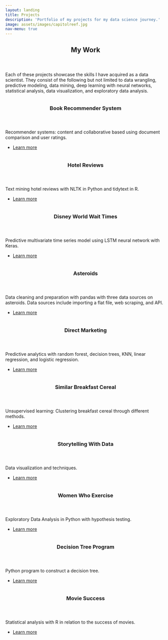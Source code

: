 ```yaml
---
layout: landing
title: Projects
description: 'Portfolio of my projects for my data science journey.'
image: assets/images/capitolreef.jpg
nav-menu: true
---
```


<!-- Main -->
<div id="main">

<!-- One -->
<section id="one">
	<div class="inner">
		<header class="major">
			<h2>My Work</h2>
		</header>
		<p>Each of these projects showcase the skills I have acquired as a data scientist. They consist of the following but not limited to data wrangling, predictive modeling, data mining, deep learning with neural networks, statistical analysis, data visualization, and exploratory data analysis.</p>
	</div>
</section>

<!-- Two -->
<section id="two" class="spotlights">
<section>
	<a href="#" class="image">
		<img src="{% link assets/images/trinity2.jpg %}" alt="" data-position="center center" />
	</a>
	<div class="content">
		<div class="inner">
			<header class="major">
				<h3>Book Recommender System</h3>
			</header>
			<p>Recommender systems: content and collaborative based using document comparison and user ratings. </p>
			<ul class="actions">
				<li><a href="https://torreylee1028.github.io/2021/05/30/bookrec.html" class="button">Learn more</a></li>
			</ul>
		</div>
	</div>
</section>
<section>
	<a href="#" class="image">
		<img src="{% link assets/images/maui.jpg %}" alt="" data-position="center center" />
	</a>
	<div class="content">
		<div class="inner">
			<header class="major">
				<h3>Hotel Reviews</h3>
			</header>
			<p>Text mining hotel reviews with NLTK in Python and tidytext in R.</p>
			<ul class="actions">
				<li><a href="https://torreylee1028.github.io/2021/05/08/hotelreviews.html" class="button">Learn more</a></li>
			</ul>
		</div>
	</div>
</section>
<section>
	<a href="#" class="image">
		<img src="{% link assets/images/dca.jpg %}" alt="" data-position="center center" />
	</a>
	<div class="content">
		<div class="inner">
			<header class="major">
				<h3>Disney World Wait Times</h3>
			</header>
			<p>Predictive multivariate time series model using LSTM neural network with Keras.</p>
			<ul class="actions">
				<li><a href="https://torreylee1028.github.io/2021/04/04/waittimes.html" class="button">Learn more</a></li>
			</ul>
		</div>
	</div>
</section>
	<section>
		<a href="#" class="image">
			<img src="{% link assets/images/capitolreef2.jpg %}" alt="" data-position="center center" />
		</a>
		<div class="content">
			<div class="inner">
				<header class="major">
					<h3>Asteroids</h3>
				</header>
				<p>Data cleaning and preparation with pandas with three data sources on asteroids. Data sources include importing a flat file, web scraping, and API.</p>
				<ul class="actions">
					<li><a href="https://torreylee1028.github.io/2021/03/31/asteroids.html" class="button">Learn more</a></li>
				</ul>
			</div>
		</div>
	</section>
	<section>
		<a href="#" class="image">
			<img src="{% link assets/images/yukon.jpg %}" alt="" data-position="top center" />
		</a>
		<div class="content">
			<div class="inner">
				<header class="major">
					<h3>Direct Marketing</h3>
				</header>
				<p>Predictive analytics with random forest, decision trees, KNN, linear regression, and logistic regression.</p>
				<ul class="actions">
					<li><a href="https://torreylee1028.github.io/2021/03/30/directmarketing.html" class="button">Learn more</a></li>
				</ul>
			</div>
		</div>
	</section>
	<section>
		<a href="#" class="image">
			<img src="{% link assets/images/capitolreef.jpg %}" alt="" data-position="25% 25%" />
		</a>
		<div class="content">
			<div class="inner">
				<header class="major">
					<h3>Similar Breakfast Cereal</h3>
				</header>
				<p>Unsupervised learning: Clustering breakfast cereal through different methods.</p>
				<ul class="actions">
					<li><a href="https://torreylee1028.github.io/2021/03/29/cereal.html" class="button">Learn more</a></li>
				</ul>
			</div>
		</div>
	</section>
	<section>
		<a href="#" class="image">
			<img src="{% link assets/images/bryce.jpg %}" alt="" data-position="25% 25%" />
		</a>
		<div class="content">
			<div class="inner">
				<header class="major">
					<h3>Storytelling With Data</h3>
				</header>
				<p>Data visualization and techniques.</p>
				<ul class="actions">
					<li><a href="https://torreylee1028.github.io/2021/03/29/storytelling.html" class="button">Learn more</a></li>
				</ul>
			</div>
		</div>
	</section>
	<section>
		<a href="#" class="image">
			<img src="{% link assets/images/hubbard-2.jpg %}" alt="" data-position="25% 25%" />
		</a>
		<div class="content">
			<div class="inner">
				<header class="major">
					<h3>Women Who Exercise</h3>
				</header>
				<p>Exploratory Data Analysis in Python with hypothesis testing.</p>
				<ul class="actions">
					<li><a href="https://torreylee1028.github.io/2021/03/29/womenexercise.html" class="button">Learn more</a></li>
				</ul>
			</div>
		</div>
	</section>
	<section>
		<a href="#" class="image">
			<img src="{% link assets/images/rocky2.jpg %}" alt="" data-position="25% 25%" />
		</a>
		<div class="content">
			<div class="inner">
				<header class="major">
					<h3>Decision Tree Program</h3>
				</header>
				<p>Python program to construct a decision tree.</p>
				<ul class="actions">
					<li><a href="https://torreylee1028.github.io/2021/03/29/decisiontree.html" class="button">Learn more</a></li>
				</ul>
			</div>
		</div>
	</section>
	<section>
		<a href="#" class="image">
			<img src="{% link assets/images/canyonland.jpg %}" alt="" data-position="25% 25%" />
		</a>
		<div class="content">
			<div class="inner">
				<header class="major">
					<h3>Movie Success</h3>
				</header>
				<p>Statistical analysis with R in relation to the success of movies.</p>
				<ul class="actions">
					<li><a href="https://torreylee1028.github.io/2021/03/29/movie.html" class="button">Learn more</a></li>
				</ul>
			</div>
		</div>
	</section>
</section>



</div>
